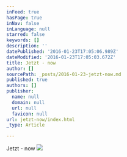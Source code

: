 ```yaml
---
inFeed: true
hasPage: true
inNav: false
inLanguage: null
starred: false
keywords: []
description: ''
datePublished: '2016-01-23T17:05:06.989Z'
dateModified: '2016-01-23T17:05:03.672Z'
title: Jetzt - now
author: []
sourcePath: _posts/2016-01-23-jetzt-now.md
published: true
authors: []
publisher:
  name: null
  domain: null
  url: null
  favicon: null
url: jetzt-now/index.html
_type: Article

---
```

Jetzt - now
![](https://s3-us-west-2.amazonaws.com/the-grid-img/p/40b431aae0cc17acf0eb251754f07eaa9d06b687.jpg)